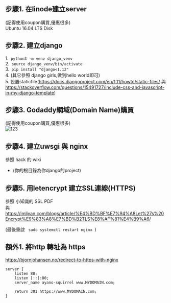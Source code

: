 
## 步驟1. 在linode建立server
(記得使用coupon購買,優惠很多)  
 Ubuntu 16.04 LTS Disk
 
 ## 步驟2. 建立django 
1.<code> python3 -m venv django_venv </code>  
2.<code> source django_venv/bin/activate </code>  
3.<code> pip install "django<1.12" </code>  
4. (其它參照 django girls,做到hello world即可)  
5. 設置staticfile(https://docs.djangoproject.com/en/1.11/howto/static-files/ 與 https://stackoverflow.com/questions/15491727/include-css-and-javascript-in-my-django-template)  

## 步驟3. Godaddy網域(Domain Name)購買
(記得使用coupon購買,優惠很多)  
![123](https://i.imgur.com/xrpJ727.png)

## 步驟4. 建立uwsgi 與 nginx
參照 hack 的 wiki 
* (你的根目錄為你django的project)

## 步驟5. 用letencrypt 建立SSL連線(HTTPS)

參照 小知識的 SSL PDF  
與  
https://imliyan.com/blogs/article/%E4%BD%BF%E7%94%A8Let%27s%20Encrypt%E9%83%A8%E7%BD%B2TLS%E8%AF%81%E4%B9%A6/  

(最後重啟 <code> sudo systemctl restart nginx </code>)

## 額外1. 將http 轉址為 https

https://bjornjohansen.no/redirect-to-https-with-nginx  

````
server {
    listen 80;
    listen [::]:80;
    server_name ayano-squirrel www.MYDOMAIN.com;

    return 301 https://www.MYDOMAIN.com;
}
````
